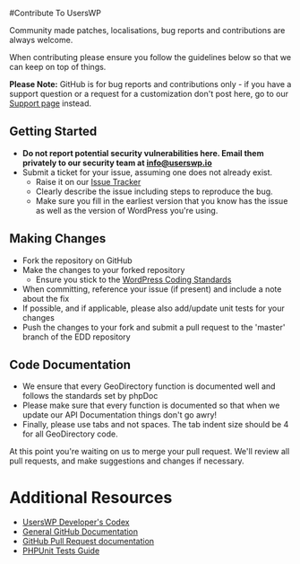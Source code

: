 #Contribute To UsersWP

Community made patches, localisations, bug reports and contributions are always welcome.

When contributing please ensure you follow the guidelines below so that we can keep on top of things.

__Please Note:__ GitHub is for bug reports and contributions only - if you have a support question or a request for a customization don't post here, go to our [Support page](https://userswp.io/documentation/) instead.

## Getting Started

* __Do not report potential security vulnerabilities here. Email them privately to our security team at [info@userswp.io](mailto:info@userswp.io)__
* Submit a ticket for your issue, assuming one does not already exist.
  * Raise it on our [Issue Tracker](https://github.com/UsersWP/userswp/issues)
  * Clearly describe the issue including steps to reproduce the bug.
  * Make sure you fill in the earliest version that you know has the issue as well as the version of WordPress you're using.

## Making Changes

* Fork the repository on GitHub
* Make the changes to your forked repository
  * Ensure you stick to the [WordPress Coding Standards](https://codex.wordpress.org/WordPress_Coding_Standards)
* When committing, reference your issue (if present) and include a note about the fix
* If possible, and if applicable, please also add/update unit tests for your changes
* Push the changes to your fork and submit a pull request to the 'master' branch of the EDD repository

## Code Documentation

* We ensure that every GeoDirectory function is documented well and follows the standards set by phpDoc
* Please make sure that every function is documented so that when we update our API Documentation things don't go awry!
* Finally, please use tabs and not spaces. The tab indent size should be 4 for all GeoDirectory code.

At this point you're waiting on us to merge your pull request. We'll review all pull requests, and make suggestions and changes if necessary.

# Additional Resources
* [UsersWP Developer's Codex](https://userswp.io/documentation/)
* [General GitHub Documentation](https://help.github.com/)
* [GitHub Pull Request documentation](https://help.github.com/send-pull-requests/)
* [PHPUnit Tests Guide](https://phpunit.de/manual/current/en/writing-tests-for-phpunit.html)